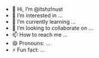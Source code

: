 - 👋 Hi, I’m @itshzlnust
- 👀 I’m interested in ...
- 🌱 I’m currently learning ...
- 💞️ I’m looking to collaborate on ...
- 📫 How to reach me ...
- 😄 Pronouns: ...
- ⚡ Fun fact: ...

<!---
itshzlnust/itshzlnust is a ✨ special ✨ repository because its `README.md` (this file) appears on your GitHub profile.
You can click the Preview link to take a look at your changes.
--->
